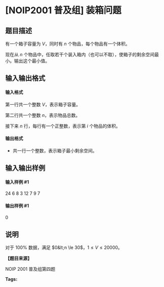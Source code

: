 
# [NOIP2001 普及组] 装箱问题
## 题目描述
有一个箱子容量为 $V$，同时有 $n$ 个物品，每个物品有一个体积。


现在从 $n$ 个物品中，任取若干个装入箱内（也可以不取），使箱子的剩余空间最小。输出这个最小值。
## 输入输出格式
#### 输入格式

第一行共一个整数 $V$，表示箱子容量。

第二行共一个整数 $n$，表示物品总数。

接下来 $n$ 行，每行有一个正整数，表示第 $i$ 个物品的体积。
#### 输出格式

- 共一行一个整数，表示箱子最小剩余空间。

## 输入输出样例
#### 输入样例 #1
24
6
8
3
12
7
9
7

#### 输出样例 #1
0

## 说明
对于 $100\%$ 数据，满足 $0&lt;n \le 30$，$1 \le V \le 20000$。

**【题目来源】**

NOIP 2001 普及组第四题


**Tags:** 